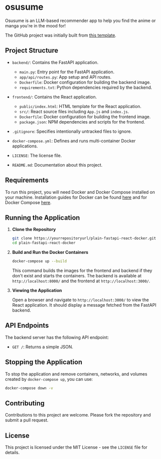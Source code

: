 # osusume

Osusume is an LLM-based recommender app to help you find the anime or manga you're in the mood for!

The GitHub project was initially built from [this template](https://github.com/chigwell/plain-fastapi-react-docker/tree/main).

## Project Structure

- `backend/`: Contains the FastAPI application.
  - `main.py`: Entry point for the FastAPI application.
  - `app/api/routes.py`: App setup and API routes.
  - `Dockerfile`: Docker configuration for building the backend image.
  - `requirements.txt`: Python dependencies required by the backend.

- `frontend/`: Contains the React application.
  - `public/index.html`: HTML template for the React application.
  - `src/`: React source files including `App.js` and `index.js`.
  - `Dockerfile`: Docker configuration for building the frontend image.
  - `package.json`: NPM dependencies and scripts for the frontend.

- `.gitignore`: Specifies intentionally untracked files to ignore.
- `docker-compose.yml`: Defines and runs multi-container Docker applications.
- `LICENSE`: The license file.
- `README.md`: Documentation about this project.

## Requirements

To run this project, you will need Docker and Docker Compose installed on your machine. Installation guides for Docker can be found [here](https://docs.docker.com/get-docker/) and for Docker Compose [here](https://docs.docker.com/compose/install/).

## Running the Application

1. **Clone the Repository**
   ```bash
   git clone https://yourrepositoryurl/plain-fastapi-react-docker.git
   cd plain-fastapi-react-docker
   ```

2. **Build and Run the Docker Containers**
   ```bash
   docker-compose up --build
   ```

   This command builds the images for the frontend and backend if they don't exist and starts the containers. The backend is available at `http://localhost:8000/` and the frontend at `http://localhost:3000/`.

3. **Viewing the Application**

   Open a browser and navigate to `http://localhost:3000/` to view the React application. It should display a message fetched from the FastAPI backend.

## API Endpoints

The backend server has the following API endpoint:
- `GET /`: Returns a simple JSON.

## Stopping the Application

To stop the application and remove containers, networks, and volumes created by `docker-compose up`, you can use:
```bash
docker-compose down -v
```

## Contributing

Contributions to this project are welcome. Please fork the repository and submit a pull request.

## License

This project is licensed under the MIT License - see the `LICENSE` file for details.
